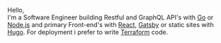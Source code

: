 Hello,  
I'm a Software Engineer building Restful and GraphQL API's with [Go](https://golang.org) or [Node.js](https://nodejs.org) and primary Front-end's with [React](https://reactjs.org), [Gatsby](https://www.gatsbyjs.org) or static sites with [Hugo](https://gohugo.io). For deployment i prefer to write [Terraform](https://www.terraform.io) code.
